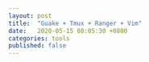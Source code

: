 ```yaml
---
layout: post
title:  "Guake + Tmux + Ranger + Vim"
date:   2020-05-15 08:05:30 +0800
categories: tools
published: false
---
```

